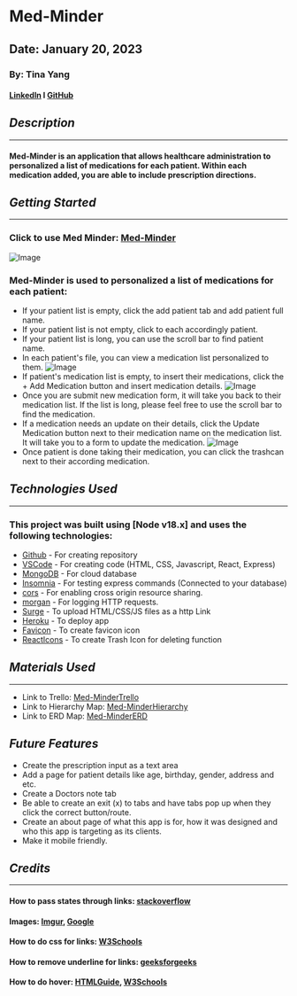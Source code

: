 # Med-Minder
## Date: January 20, 2023
### By: Tina Yang
#### [LinkedIn](https://www.linkedin.com/in/yang-tina/) l [GitHub](https://github.com/tinayang15)

## ***Description***
***
#### Med-Minder is an application that allows healthcare administration to personalized a list of medications for each patient. Within each medication added, you are able to include prescription directions.

## ***Getting Started***
***
### Click to use Med Minder: [Med-Minder](https://med-minder.herokuapp.com/)

![Image](https://i.imgur.com/U0BKgfX.png)
### Med-Minder is used to personalized a list of medications for each patient:
* If your patient list is empty, click the add patient tab and add patient full name.
* If your patient list is not empty, click to each accordingly patient.
* If your patient list is long, you can use the scroll bar to find patient name.
* In each patient's file, you can view a medication list personalized to them.
![Image](https://i.imgur.com/eV9nEuJ.png)
* If patient's medication list is empty, to insert their medications, click the + Add Medication button and insert medication details.
![Image](https://i.imgur.com/NygtdS2.png)
* Once you are submit new medication form, it will take you back to their medication list. If the list is long, please feel free to use the scroll bar to find the medication.
* If a medication needs an update on their details, click the Update Medication button next to their medication name on the medication list. It will take you to a form to update the medication.
![Image](https://i.imgur.com/gC8ZX4o.png)
* Once patient is done taking their medication, you can click the trashcan next to their according medication. 

## ***Technologies Used***
***
### This project was built using  [Node v18.x] and uses the following technologies:
* [Github](https://github.com/) - For creating repository
* [VSCode](https://code.visualstudio.com/) - For creating code (HTML, CSS, Javascript, React, Express)
* [MongoDB](https://www.mongodb.com/cloud/atlas/lp/try4?utm_content=rlsavisitor&utm_source=google&utm_campaign=search_gs_pl_evergreen_atlas_core_retarget-brand_gic-null_amers-us-ca_ps-all_desktop_eng_lead&utm_term=mongodb&utm_medium=cpc_paid_search&utm_ad=e&utm_ad_campaign_id=14291004479&adgroup=128837427347&cq_cmp=14291004479&gclid=CjwKCAiArY2fBhB9EiwAWqHK6ojEvQyb-6P-jwBIIENwDlR1nzXX1m7MZWBhenUOqTiZyUdZXExhGxoCFn8QAvD_BwE) - For cloud database
* [Insomnia](https://insomnia.rest/download) - For testing express commands (Connected to your database)
* [cors](https://www.npmjs.com/package/cors) - For enabling cross origin resource sharing.
* [morgan](https://www.npmjs.com/package/morgan) - For logging HTTP requests.
* [Surge](https://surge.sh/) - To upload HTML/CSS/JS files as a http Link
* [Heroku](https://www.heroku.com) - To deploy app
* [Favicon](https://favicon.io/favicon-converter/) - To create favicon icon
* [ReactIcons](https://www.npmjs.com/package/react-icons) - To create Trash Icon for deleting function

## ***Materials Used***
***
* Link to Trello: [Med-MinderTrello](https://trello.com/b/Uy6MnUay/med-minder)
* Link to Hierarchy Map: [Med-MinderHierarchy](https://lucid.app/lucidchart/65dce995-fc29-4500-88b6-368fd29ebefe/edit?viewport_loc=-533%2C-48%2C3216%2C1380%2C0_0&invitationId=inv_8a627d8e-6320-47f8-8e46-3e99abf69e8b)
* Link to ERD Map: [Med-MinderERD](https://lucid.app/lucidchart/608481f0-02a7-40cf-8584-628951c80f23/edit?viewport_loc=-812%2C176%2C3216%2C1380%2C0_0&invitationId=inv_1514250d-7288-44b6-8525-460f9f7bae5b)

## ***Future Features***
* Create the prescription input as a text area
* Add a page for patient details like age, birthday, gender, address and etc.
* Create a Doctors note tab
* Be able to create an exit (x) to tabs and have tabs pop up when they click the correct button/route.
* Create an about page of what this app is for, how it was designed and who this app is targeting as its clients.
* Make it mobile friendly.
## ***Credits***
***
#### How to pass states through links: [stackoverflow](https://stackoverflow.com/questions/47484406/how-to-pass-multiple-state-through-link-in-reactjs)
#### Images: [Imgur](https://imgur.com/), [Google](https://www.google.com/)
#### How to do css for links: [W3Schools](https://www.w3schools.com/css/css_link.asp)
#### How to remove underline for links: [geeksforgeeks](https://www.geeksforgeeks.org/how-to-remove-underline-for-anchors-tag-using-css/)
#### How to do hover: [HTMLGuide](https://html.form.guide/web-form-widget/css3-button-hover-effects/), [W3Schools](https://www.w3schools.com/css/css3_buttons.asp)


